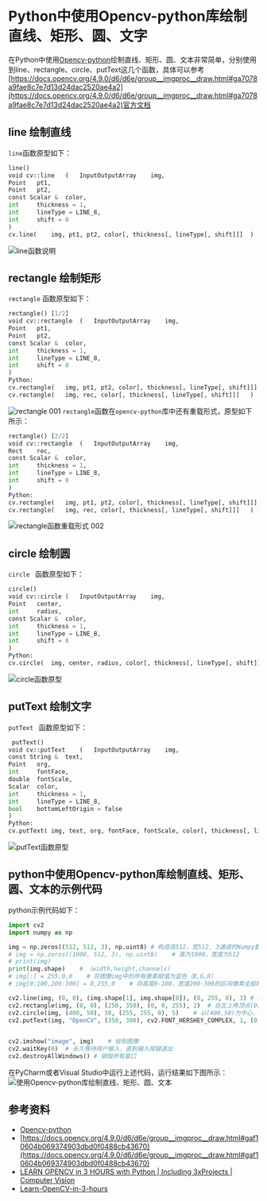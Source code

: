 # Python中使用Opencv-python库绘制直线、矩形、圆、文字
在Python中使用[Opencv-python](https://docs.opencv.org/3.4/d6/d00/tutorial_py_root.html)绘制直线、矩形、圆、文本非常简单，分别使用到line、rectangle、circle、putText这几个函数，具体可以参考[https://docs.opencv.org/4.9.0/d6/d6e/group__imgproc__draw.html#ga7078a9fae8c7e7d13d24dac2520ae4a2](https://docs.opencv.org/4.9.0/d6/d6e/group__imgproc__draw.html#ga7078a9fae8c7e7d13d24dac2520ae4a2)官方文档

## line 绘制直线
`line`函数原型如下：
```python
line()
void cv::line	(	InputOutputArray 	img,
Point 	pt1,
Point 	pt2,
const Scalar & 	color,
int 	thickness = 1,
int 	lineType = LINE_8,
int 	shift = 0 
)		
cv.line(	img, pt1, pt2, color[, thickness[, lineType[, shift]]]	) ->	img
```
![line函数说明](https://img-blog.csdnimg.cn/direct/1a7e8a3d2a594ccb8692545e99374331.png)

## rectangle 绘制矩形
`rectangle` 函数原型如下：
```python
rectangle() [1/2]
void cv::rectangle	(	InputOutputArray 	img,
Point 	pt1,
Point 	pt2,
const Scalar & 	color,
int 	thickness = 1,
int 	lineType = LINE_8,
int 	shift = 0 
)		
Python:
cv.rectangle(	img, pt1, pt2, color[, thickness[, lineType[, shift]]]	) ->	img
cv.rectangle(	img, rec, color[, thickness[, lineType[, shift]]]	) ->	img
```
![rectangle 001](https://img-blog.csdnimg.cn/direct/a41bca802c884f49ac423cb5a438a57b.png)
`rectangle`函数在`opencv-python`库中还有重载形式，原型如下所示：
```python
rectangle() [2/2]
void cv::rectangle	(	InputOutputArray 	img,
Rect 	rec,
const Scalar & 	color,
int 	thickness = 1,
int 	lineType = LINE_8,
int 	shift = 0 
)		
Python:
cv.rectangle(	img, pt1, pt2, color[, thickness[, lineType[, shift]]]	) ->	img
cv.rectangle(	img, rec, color[, thickness[, lineType[, shift]]]	) ->	img
```
![rectangle函数重载形式 002](https://img-blog.csdnimg.cn/direct/007daaa5556d481396fb47947b138f91.png)
## circle 绘制圆
`circle ` 函数原型如下：
```python
circle()
void cv::circle	(	InputOutputArray 	img,
Point 	center,
int 	radius,
const Scalar & 	color,
int 	thickness = 1,
int 	lineType = LINE_8,
int 	shift = 0 
)		
Python:
cv.circle(	img, center, radius, color[, thickness[, lineType[, shift]]]	) ->	img
```
![circle函数原型](https://img-blog.csdnimg.cn/direct/d18db52784774ef68a7f29bdc027db75.png)


## putText 绘制文字
`putText ` 函数原型如下：
```python
 putText()
void cv::putText	(	InputOutputArray 	img,
const String & 	text,
Point 	org,
int 	fontFace,
double 	fontScale,
Scalar 	color,
int 	thickness = 1,
int 	lineType = LINE_8,
bool 	bottomLeftOrigin = false 
)		
Python:
cv.putText(	img, text, org, fontFace, fontScale, color[, thickness[, lineType[, bottomLeftOrigin]]]	) ->	img
```
![putText函数原型](https://img-blog.csdnimg.cn/direct/5b44e00b178e4ac2a3cff34c24662389.png)
## python中使用Opencv-python库绘制直线、矩形、圆、文本的示例代码
python示例代码如下：
```python
import cv2
import numpy as np

img = np.zeros((512, 512, 3), np.uint8) # 构造高512，宽512, 3通道的Numpy数组
# img = np.zeros((1000, 512, 3), np.uint8)    # 高为1000，宽度为512
# print(img)
print(img.shape)    # （width,height,channels)
# img[:] = 255,0,0    # 将图像img中的所有像素赋值为蓝色（B,G,R）
# img[0:100,200:300] = 0,255,0    # 将高度0-100，宽度200-300的区间像素全部赋值为绿色

cv2.line(img, (0, 0), (img.shape[1], img.shape[0]), (0, 255, 0), 3) # 在图像左上角原点(0,0)到右下角画一条绿色的直线，线条厚度为3
cv2.rectangle(img, (0, 0), (250, 350), (0, 0, 255), 2)  # 在左上角顶点(0,0)和右下角(250,350)处绘制一个红色矩形，边界线条厚度为2
cv2.circle(img, (400, 50), 30, (255, 255, 0), 5)    # 以(400,50)为中心，绘制半径为30的圆，颜色为青色（绿＋蓝＝青（Cyan)）
cv2.putText(img, "OpenCV", (350, 300), cv2.FONT_HERSHEY_COMPLEX, 1, (0, 255, 255), 2)   # 在(350,300)处绘制文字，字体为FONT_HERSHEY_COMPLEX，比例为1，颜色为黄色，厚度为2


cv2.imshow("image", img)    # 绘制图像
cv2.waitKey(0)  # 永久等待用户输入，直到输入按键退出
cv2.destroyAllWindows() # 销毁所有窗口
```
在PyCharm或者Visual Studio中运行上述代码，运行结果如下图所示：
![使用Opencv-python库绘制直线、矩形、圆、文本](https://img-blog.csdnimg.cn/direct/edd3d2eff32946abacc53cdeee293df0.png)
## 参考资料
- [Opencv-python](https://docs.opencv.org/3.4/d6/d00/tutorial_py_root.html)
- [https://docs.opencv.org/4.9.0/d6/d6e/group__imgproc__draw.html#gaf10604b069374903dbd0f0488cb43670](https://docs.opencv.org/4.9.0/d6/d6e/group__imgproc__draw.html#gaf10604b069374903dbd0f0488cb43670)
- [LEARN OPENCV in 3 HOURS with Python | Including 3xProjects | Computer Vision](https://youtu.be/WQeoO7MI0Bs)
- [Learn-OpenCV-in-3-hours](https://github.com/murtazahassan/Learn-OpenCV-in-3-hours)
